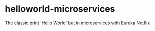 # helloworld-microservices
The classic print 'Hello World' but in microservices with Eureka Netflix
